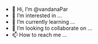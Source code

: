 - 👋 Hi, I’m @vandanaPar
- 👀 I’m interested in ...
- 🌱 I’m currently learning ...
- 💞️ I’m looking to collaborate on ...
- 📫 How to reach me ...

<!---
vandanaPar/vandanaPar is a ✨ special ✨ repository because its `README.md` (this file) appears on your GitHub profile.
You can click the Preview link to take a look at your changes.
--->
